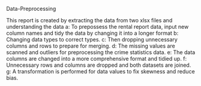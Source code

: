 Data-Preprocessing

This report is created by extracting the data from two xlsx files and understanding the data
a: To prepossess the rental report data, input new column names and tidy the data by changing it into a longer
format
b: Changing data types to correct types.
c: Then dropping unnecessary columns and rows to prepare for merging.
d: The missing values are scanned and outliers for preprocessing the crime statistics data.
e: The data columns are changed into a more comprehensive format and tidied up.
f: Unnecessary rows and columns are dropped and both datasets are joined.
g: A transformation is performed for data values to fix skewness and reduce bias.
